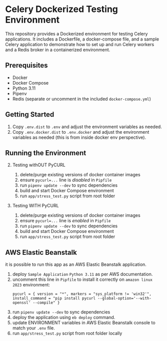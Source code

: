 # Celery Dockerized Testing Environment

This repository provides a Dockerized environment for testing Celery applications. It includes a Dockerfile, a docker-compose file, and a sample Celery application to demonstrate how to set up and run Celery workers and a Redis broker in a containerized environment.

## Prerequisites
- Docker
- Docker Compose
- Python 3.11
- Pipenv
- Redis (separate or uncomment in the included `docker-compose.yml`)

## Getting Started

1. Copy `.env.dist` to `.env` and adjust the environment variables as needed.
2. Copy `.env.docker.dist` to `.env.docker` and adjust the environment variables as needed (this is from inside docker env perspective).

## Running the Environment

2. Testing withOUT PyCURL
   1. delete/purge existing versions of docker container images
   2. ensure `pycurl=...` line is _disabled_ in `Pipfile`
   3. run `pipenv update --dev` to sync dependencies
   4. build and start Docker Compose environment
   5. run `app/stress_test.py` script from root folder


3. Testing WITH PyCURL
   1. delete/purge existing versions of docker container images
   2. ensure `pycurl=...` line is _enabled_ in `Pipfile`
   3. run `pipenv update --dev` to sync dependencies
   4. build and start Docker Compose environment
   5. run `app/stress_test.py` script from root folder

## AWS Elastic Beanstalk
it is possible to run this app as an AWS Elastic Beanstalk application.

1. deploy `Sample Application` `Python 3.11` as per AWS documentation. 
2. uncomment this line in `Pipfile` to install it correctly on `amazon linux 2023` environment: 
   ```
   pycurl = { version = "*", markers = "sys_platform != 'win32'", install_command = "pip install pycurl --global-option='--with-openssl' --compile" }
   ```
3. run `pipenv update --dev` to sync dependencies
4. deploy the application using `eb deploy` command.
5. update ENVIRONMENT variables in AWS Elastic Beanstalk console to match your `.env` file.
6. run `app/stress_test.py` script from root folder locally
